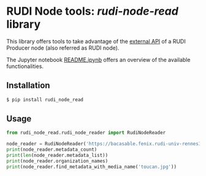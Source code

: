 # RUDI Node tools: _rudi-node-read_ library

This library offers tools to take advantage of
the [external API](https://app.swaggerhub.com/apis/OlivierMartineau/RUDI-PRODUCER) of a RUDI Producer node (also
referred as RUDI node).

The Jupyter notebook [README.ipynb](README.ipynb) offers an overview of the available functionalities.

## Installation

```bash
$ pip install rudi_node_read
```

## Usage

```python
from rudi_node_read.rudi_node_reader import RudiNodeReader

node_reader = RudiNodeReader('https://bacasable.fenix.rudi-univ-rennes1.fr')
print(node_reader.metadata_count)
print(len(node_reader.metadata_list))
print(node_reader.organization_names)
print(node_reader.find_metadata_with_media_name('toucan.jpg'))

```
